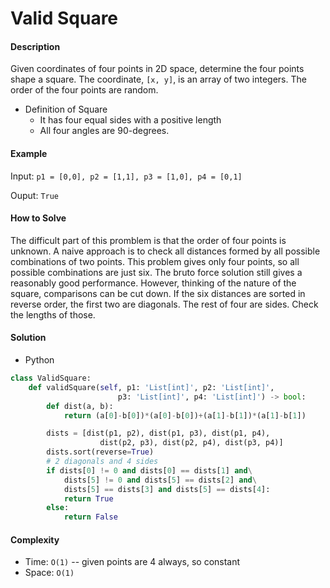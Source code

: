 # Valid Square

#### Description

Given coordinates of four points in 2D space, determine the four points shape a square. The coordinate, `[x, y]`, is an array of two integers. The order of the four points are random.

- Definition of Square
    - It has four equal sides with a positive length
    - All four angles are 90-degrees.

#### Example
Input: `p1 = [0,0], p2 = [1,1], p3 = [1,0], p4 = [0,1]`

Ouput: `True`

#### How to Solve

The difficult part of this promblem is that the order of four points is unknown. A naive approach is to check all distances formed by all possible combinations of two points. This problem gives only four points, so all possible combinations are just six. The bruto force solution still gives a reasonably good performance. However, thinking of the nature of the square, comparisons can be cut down. If the six distances are sorted in reverse order, the first two are diagonals. The rest of four are sides. Check the lengths of those.

#### Solution
- Python

```python
class ValidSquare:
    def validSquare(self, p1: 'List[int]', p2: 'List[int]',
                        p3: 'List[int]', p4: 'List[int]') -> bool:
        def dist(a, b):
            return (a[0]-b[0])*(a[0]-b[0])+(a[1]-b[1])*(a[1]-b[1])

        dists = [dist(p1, p2), dist(p1, p3), dist(p1, p4),
                    dist(p2, p3), dist(p2, p4), dist(p3, p4)]
        dists.sort(reverse=True)
        # 2 diagonals and 4 sides
        if dists[0] != 0 and dists[0] == dists[1] and\
            dists[5] != 0 and dists[5] == dists[2] and\
            dists[5] == dists[3] and dists[5] == dists[4]:
            return True
        else:
            return False
```

#### Complexity
- Time: `O(1)` -- given points are 4 always, so constant
- Space: `O(1)`
